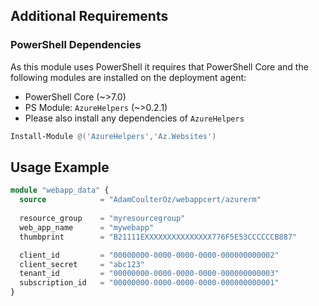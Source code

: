 ## Additional Requirements

### PowerShell Dependencies

As this module uses PowerShell it requires that PowerShell Core and the following modules are installed on the deployment agent:

* PowerShell Core (~>7.0)
* PS Module: `AzureHelpers` (~>0.2.1)
* Please also install any dependencies of `AzureHelpers`

``` powershell
Install-Module @('AzureHelpers','Az.Websites')
```

## Usage Example

``` terraform
module "webapp_data" {
  source            = "AdamCoulterOz/webappcert/azurerm"
  
  resource_group    = "myresourcegroup"
  web_app_name      = "mywebapp"
  thumbprint        = "B21111EXXXXXXXXXXXXXXX776F5E53CCCCCCB887"

  client_id         = "00000000-0000-0000-0000-000000000002"
  client_secret     = "abc123"
  tenant_id         = "00000000-0000-0000-0000-000000000003"
  subscription_id   = "00000000-0000-0000-0000-000000000001"
}
```
